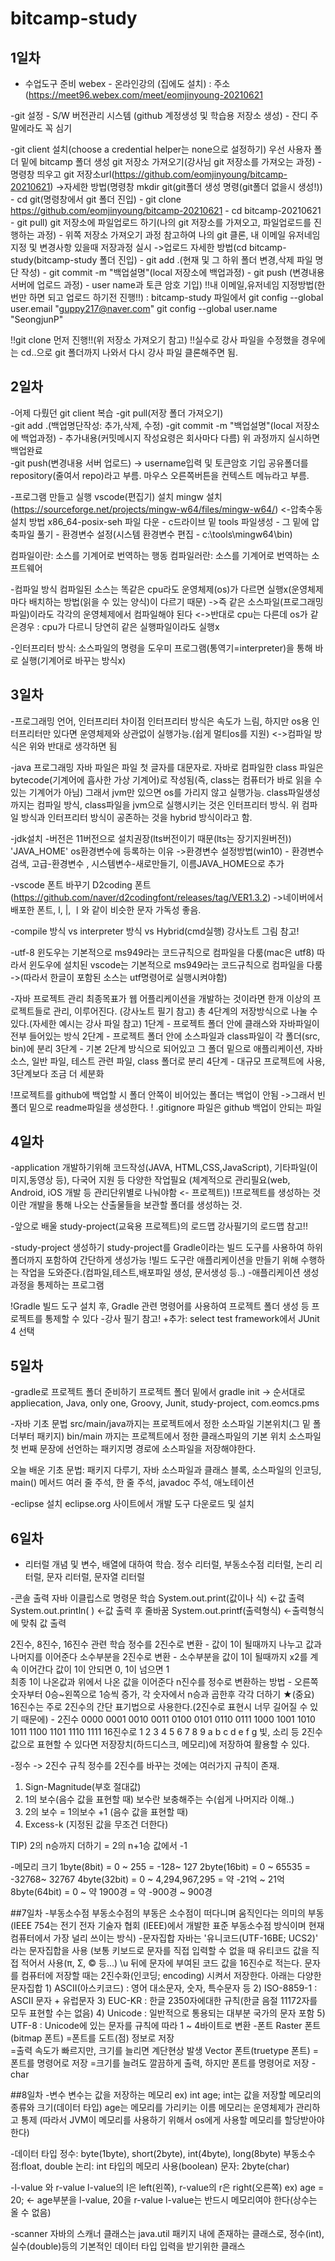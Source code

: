 ﻿# bitcamp-study

## 1일차
- 수업도구 준비
webex - 온라인강의 (집에도 설치) : 주소(https://meet96.webex.com/meet/eomjinyoung-20210621

-git 설정 - S/W 버전관리 시스템 (github 계정생성 및 학습용 저장소 생성) - 잔디 주말에라도 꼭 심기

-git client 설치(choose a credential helper는 none으로 설정하기)
우선 사용자 폴더 밑에 bitcamp 폴더 생성
git 저장소 가져오기(강사님 git 저장소를 가져오는 과정) - 명령창 띄우고 git 저장소url(https://github.com/eomjinyoung/bitcamp-20210621)
    ->자세한 방법(명령창 mkdir git(git폴더 생성 명령(git폴더 없을시 생성!)) - cd git(명령창에서 git 폴더 진입) - git clone https://github.com/eomjinyoung/bitcamp-20210621 - cd bitcamp-20210621 - git pull)
git 저장소에 파일업로드 하기(나의 git 저장소를 가져오고, 파일업로드를 진행하는 과정) - 위쪽 저장소 가져오기 과정 참고하여 나의 git 클론, 내 이메일 유저네임 지정 및 변경사항 있을때 저장과정 실시
    ->업로드 자세한 방법(cd bitcamp-study(bitcamp-study 폴더 진입) - git add .(현재 및 그 하위 폴더 변경,삭제 파일 명단 작성) - git commit -m "백업설명"(local 저장소에 백업과정) - git push (변경내용 서버에 업로드 과정) - user name과 토큰 암호 기입)
!!내 이메일,유저네임 지정방법(한번만 하면 되고 업로드 하기전 진행!!) : bitcamp-study 파일에서 git config --global user.email "guppy217@naver.com"
                                                                      git config --global user.name "SeongjunP"

!!git clone 먼저 진행!!(위 저장소 가져오기 참고)
!!실수로 강사 파일을 수정했을 경우에는 cd..으로 git 폴더까지 나와서 다시 강사 파일 클론해주면 됨.

## 2일차
-어제 다뤘던 git client 복습
	-git pull(저장 폴더 가져오기)	
	-git add .(백업명단작성: 추가,삭제, 수정)
	-git commit -m "백업설명"(local 저장소에 백업과정) - 추가내용(커밋메시지 작성요령은 회사마다 다름)
	위 과정까지 실시하면 백업완료	
	-git push(변경내용 서버 업로드) -> username입력 및 토큰암호 기입
공유폴더를 repository(줄여서 repo)라고 부름.
마우스 오른쪽버튼을 컨텍스트 메뉴라고 부름.

-프로그램 만들고 실행
vscode(편집기) 설치
mingw 설치(https://sourceforge.net/projects/mingw-w64/files/mingw-w64/) <-압축수동설치 방법
x86_64-posix-seh 파일 다운 - c드라이브 밑 tools 파일생성 - 그 밑에 압축파일 풀기 - 환경변수 설정(시스템 환경변수 편집 - c:\tools\mingw64\bin) 

컴파일이란: 소스를 기계어로 번역하는 행동	컴파일러란: 소스를 기계어로 번역하는 소프트웨어

-컴파일 방식
컴파일된 소스는 똑같은 cpu라도 운영체제(os)가 다르면 실행x(운영체제마다 배치하는 방법(읽을 수 있는 양식)이 다르기 때문)
	->즉 같은 소스파일(프로그래밍 파일)이라도 각각의 운영체제에서 컴파일해야 된다
<->반대로 cpu는 다른데 os가 같은경우 : cpu가 다르니 당연히 같은 실행파일이라도 실행x

-인터프리터 방식: 소스파일의 명령을 도우미 프로그램(통역기=interpreter)을 통해 바로 실행(기계어로 바꾸는 방식x)

## 3일차
-프로그래밍 언어, 인터프리터 차이점
인터프리터 방식은 속도가 느림, 하지만 os용 인터프리터만 있다면 운영체제와 상관없이 실행가능.(쉽게 멀티os를 지원)
<->컴파일 방식은 위와 반대로 생각하면 됨

-java 프로그래밍
자바 파일은 파일 첫 글자를 대문자로.
자바로 컴파일한 class 파일은 bytecode(기계어에 흡사한 가상 기계어)로 작성됨(즉, class는 컴퓨터가 바로 읽을 수 있는 기계어가 아님)
그래서 jvm만 있으면 os를 가리지 않고 실행가능.
class파일생성까지는 컴파일 방식, class파일을 jvm으로 실행시키는 것은 인터프리터 방식.
위 컴파일 방식과 인터프리터 방식이 공존하는 것을 hybrid 방식이라고 함.

-jdk설치
-버전은 11버전으로 설치권장(lts버전이기 때문(lts는 장기지원버전))
'JAVA_HOME' os환경변수에 등록하는 이유 
->환경변수 설정방법(win10) - 환경변수 검색, 고급-환경변수 , 시스템변수-새로만들기, 이름JAVA_HOME으로 추가

-vscode 폰트 바꾸기 
D2coding 폰트(https://github.com/naver/d2codingfont/releases/tag/VER1.3.2)
->네이버에서 배포한 폰트, l, |, ㅣ와 같이 비슷한 문자 가독성 좋음.

-compile 방식 vs interpreter 방식 vs Hybrid(cmd실행)
강사노트 그림 참고!

-utf-8
윈도우는 기본적으로 ms949라는 코드규칙으로 컴파일을 다룸(mac은 utf8)
따라서 윈도우에 설치된 vscode는 기본적으로 ms949라는 코드규칙으로 컴파일을 다룸
->(따라서 한글이 포함된 소스는 utf명령어로 실행시켜야함)

-자바 프로젝트 관리
최종목표가 웹 어플리케이션을 개발하는 것이라면 한개 이상의 프로젝트들로 관리, 이루어진다.
(강사노트 필기 참고)
총 4단계의 저장방식으로 나눌 수 있다.(자세한 예시는 강사 파일 참고)
	1단계 - 프로젝트 폴더 안에 클래스와 자바파일이 전부 들어있는 방식
	2단계 - 프로젝트 폴더 안에 소스파일과 class파일이 각 폴더(src, bin)에 분리
	3단계 - 기본 2단계 방식으로 되어있고 그 폴더 밑으로 애플리케이션, 자바소스, 일반 파일, 테스트 관련 파일, class 폴더로 분리
	4단계 - 대규모 프로젝트에 사용, 3단계보다 조금 더 세분화

!프로젝트를 github에 백업할 시 폴더 안쪽이 비어있는 폴더는 백업이 안됨
	->그래서 빈 폴더 밑으로 readme파일을 생성한다.
!  .gitignore 파일은 github 백업이 안되는 파일

## 4일차
-application 개발하기위해
코드작성(JAVA, HTML,CSS,JavaScript), 기타파일(이미지,동영상 등), 다국어 지원 등 다양한 작업필요
    (체계적으로 관리필요(web, Android, iOS 개발 등 관리단위별로 나눠야함 <- 프로젝트))
!프로젝트를 생성하는 것이란 개발을 통해 나오는 산출물들을 보관할 폴더를 생성하는 것.

-앞으로 배울 study-project(교육용 프로젝트)의 로드맵
강사필기의 로드맵 참고!!

-study-project 생성하기
study-project를 Gradle이라는 빌드 도구를 사용하여 하위 폴더까지 포함하여 간단하게 생성가능
!빌드 도구란 애플리케이션을 만들기 위해 수행하는 작업을 도와준다.(컴파일,테스트,배포파일 생성, 문서생성 등..)
	-애플리케이션 생성과정을 통제하는 프로그램

!Gradle 빌드 도구 설치 후, Gradle 관련 명령어를 사용하여 프로젝트 폴더 생성 등 프로젝트를 통제할 수 있다
	-강사 필기 참고!
+추가: select test framework에서 JUnit 4 선택

## 5일차
-gradle로 프로젝트 폴더 준비하기
프로젝트 폴더 밑에서 gradle init
-> 순서대로 appliecation, Java, only one, Groovy, Junit, study-project, com.eomcs.pms

-자바 기초 문법
src/main/java까지는 프로젝트에서 정한 소스파일 기본위치(그 밑 폴더부터 패키지)
bin/main 까지는 프로젝트에서 정한 클래스파일의 기본 위치
소스파일 첫 번째 문장에 선언하는 패키지명 경로에 소스파일을 저장해야한다.

오늘 배운 기초 문법: 패키지 다루기, 자바 소스파일과 클래스 블록, 소스파일의 인코딩, main() 메서드
여러 줄 주석, 한 줄 주석, javadoc 주석, 애노테이션

-eclipse 설치
eclipse.org 사이트에서 개발 도구 다운로드 및 설치

## 6일차
- 리터럴 개념 및 변수, 배열에 대하여 학습.
	정수 리터럴, 부동소수점 리터럴, 논리 리터럴, 문자 리터럴, 문자열 리터럴

-콘솔 출력
자바 이클립스로 명령문 학습
System.out.print(값이나 식)    <-값 출력
System.out.println( )    <-값 출력 후 줄바꿈
System.out.printf(출력형식)   <-출력형식에 맞춰 값 출력

2진수, 8진수, 16진수 관련 학습
정수를 2진수로 변환 - 값이 1이 될때까지 나누고 값과 나머지를 이어준다
소수부분을 2진수로 변환 - 소수부분을 값이 1이 될때까지 x2를 계속 이어간다
                                  값이 1이 안되면 0, 1이 넘으면 1                                   
                                  최종 1이 나온값과 위에서 나온 값을 이어준다
n진수를 정수로 변환하는 방법 - 오른쪽 숫자부터 0승~왼쪽으로 1승씩 증가, 
			    각 숫자에서 n승과 곱한후 각각 더하기
★(중요) 16진수는 주로 2진수의 간단 표기법으로 사용한다.(2진수로 표현시 너무 길어질 수 있기 때문에)
	- 2진수    0000 0001 0010 0011 0100 0101 0110 0111 1000 1001 1010 1011 1100 1101 1110 1111
	  16진수로   1      2      3     4     5      6      7     8      9     a      b     c      d     e      f      g
빛, 소리 등 2진수 값으로 표현할 수 있다면 저장장치(하드디스크, 메모리)에 저장하여 활용할 수 있다.

-정수 -> 2진수 규칙
정수를 2진수를 바꾸는 것에는 여러가지 규칙이 존재.
1) Sign-Magnitude(부호 절대값)
2) 1의 보수(음수 값을 표현할 때)	보수란 보충해주는 수(쉽게 나머지라 이해..)
3) 2의 보수 =  1의보수 +1 (음수 값을 표현할 때)
4) Excess-k (지정된 값을 무조건 더한다)
	
TIP) 2의 n승까지 더하기 = 2의 n+1승 값에서 -1

-메모리 크기
1byte(8bit) = 0 ~ 255 = -128~ 127	2byte(16bit) = 0 ~ 65535 = -32768~ 32767
4byte(32bit) = 0 ~ 4,294,967,295 = 약 -21억 ~ 21억	8byte(64bit) = 0 ~ 약 1900경 = 약 -900경 ~ 900경

##7일차
-부동소수점
부동소수점의 부동은 소수점이 떠다니며 움직인다는 의미의 부동
(IEEE 754는 전기 전자 기술자 협회 (IEEE)에서 개발한 표준 부동소수점 방식이며 현재 컴퓨터에서 가장 널리 쓰이는 방식)
-문자집합
자바는 '유니코드(UTF-16BE; UCS2)' 라는 문자집합을 사용
(보통 키보드로 문자를 직접 입력할 수 없을 때 유티코드 값을 직접 적어서 사용(π, Σ, © 등...)
\u 뒤에 문자에 부여된 코드 값을 16진수로 적는다.
문자를 컴퓨터에 저장할 때는 2진수화(인코딩; encoding) 시켜서 저장한다.
아래는 다양한 문자집합
	1) ASCII(아스키코드) : 영어 대소문자, 숫자, 특수문자 등
	2) ISO-8859-1 : ASCII 문자 + 유럽문자
	3) EUC-KR : 한글 2350자에대한 규칙(한글 음절 11172자를 모두 표현할 수는 없음)
	4) Unicode : 일반적으로 통용되는 대부분 국가의 문자 포함
	5) UTF-8 : Unicode에 있는 문자를 규칙에 따라 1 ~ 4바이트로 변환
-폰트
Raster 폰트(bitmap 폰트)
   =폰트를 도트(점) 정보로 저장	
   =출력 속도가 빠르지만, 크기를 늘리면 계단현상 발생
Vector 폰트(truetype 폰트)
   =폰트를 명령어로 저장
   =크기를 늘려도 깔끔하게 출력, 하지만 폰트를 명령어로 저장
-char

##8일차
-변수 
변수는 값을 저장하는 메모리
ex) int age;	int는 값을 저장할 메모리의 종류와 크기(데이터 타입)
		age는 메모리를 가리키는 이름
메모리는 운영체제가 관리하고 통제
(따라서 JVM이 메모리를 사용하기 위해서 os에게 사용할 메모리를 할당받아야 한다)

-데이터 타입
정수: byte(1byte), short(2byte), int(4byte), long(8byte)
부동소수점:float, double
논리: int 타입의 메모리 사용(boolean)
문자: 2byte(char)

-l-value 와 r-value
l-value의 l은 left(왼쪽), r-value의 r은 right(오른쪽)
ex) age = 20;	<- age부분을 l-value, 20을 r-value
l-value는 반드시 메모리여야 한다(상수는 올 수 없음)

-scanner
자바의 스캐너 클래스는 java.util 패키지 내에 존재하는 클래스로,
정수(int), 실수(double)등의 기본적인 데이터 타입 입력을 받기위한 클래스